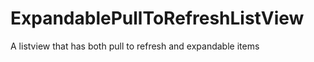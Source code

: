 ExpandablePullToRefreshListView
===============================

A listview that has both pull to refresh and expandable items
